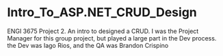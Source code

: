 # Intro_To_ASP.NET_CRUD_Design
ENGI 3675 Project 2.  An intro to designed a CRUD.  I was the Project Manager for this group project, but played a large part in the Dev process.  the Dev was Iago Rios, and the QA was Brandon Crispino
 
